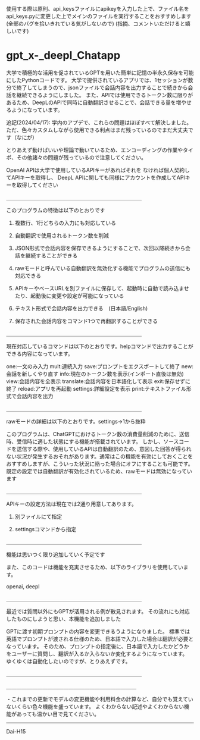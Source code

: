 使用する際は原則、api_keysファイルにapikeyを入力した上で、ファイル名をapi_keys.pyに変更した上でメインのファイルを実行することをおすすめします(全部のバグを拾いきれている気がしないので)
(指摘、コメントいただけると嬉しいです)


# gpt_x-_deepl_Chatapp

大学で積極的な活用を促されているGPTを用いた簡単に記憶の半永久保存を可能にしたPythonコードです。
大学で提供されているアプリでは、1セッションが数分で終了してしまうので、jsonファイルで会話内容を出力することで続きから会話を継続できるようにしました。
また、APIでは使用できるトークン数に限りがあるため、DeepLのAPIで同時に自動翻訳させることで、会話できる量を増やせるようになっています。

追記(2024/04/17): 学内のアプデで、これらの問題はほぼすべて解決しました。ただ、色々カスタムしながら使用できる利点はまだ残っているのでまだ大丈夫です（なにが）

とりあえず動けばいいや理論で動いているため、エンコーディングの作業やタイポ、その他諸々の問題が残っているので注意してください。

OpenAI APIは大学で使用しているAPIキーがあればそれを
なければ個人契約してAPIキーを取得し、
DeepL APIに関しても同様にアカウントを作成してAPIキーを取得してください

＿＿＿＿＿＿＿＿＿＿＿＿＿＿＿＿＿＿＿＿＿＿＿＿＿＿



このプログラムの特徴は以下のとおりです

1.	複数行、1行どちらの入力にも対応している

2.	自動翻訳で使用されるトークン数を削減

3.	JSON形式で会話内容を保存できるようにすることで、次回以降続きから会話を継続することができる

4.	rawモードと呼んでいる自動翻訳を無効化する機能でプログラムの送信にも対応できる

5.	APIキーやベースURLを別ファイルに保存して、起動時に自動で読み込ませたり、起動後に変更や設定が可能になっている

6.	テキスト形式で会話内容を出力できる　(日本語/English)

7.	保存された会話内容をコマンド1つで再翻訳することができる



＿＿＿＿＿＿＿＿＿＿＿＿＿＿＿＿＿＿＿＿＿＿＿＿＿＿



現在対応しているコマンドは以下のとおりです。helpコマンドで出力することができる内容になっています。

one:一文のみ入力
mult:連続入力
save:プロンプトをエクスポートして終了
new:会話を新しくやり直す
info:現在のトークン数を表示(インポート直後は無効)
view:会話内容を全表示
translate:会話内容を日本語化して表示
exit:保存せずに終了
reload:アプリを再起動
settings:詳細設定を表示
print:テキストファイル形式で会話内容を出力



＿＿＿＿＿＿＿＿＿＿＿＿＿＿＿＿＿＿＿＿＿＿＿＿＿＿



rawモードの詳細は以下のとおりです。settings→1から抜粋

このプログラムは、ChatGPTにおけるトークン数の消費量削減のために、送信時、受信時に適した状態にする機能が搭載されています。
しかし、ソースコードを送信する際や、使用しているAPIは自動翻訳のため、意図した回答が得られない状況が発生するおそれがあります。通常はこの機能を有効にしておくことをおすすめしますが、こういった状況に陥った場合にオフにすることも可能です。
既定の設定では自動翻訳が有効化されているため、rawモードは無効になっています



＿＿＿＿＿＿＿＿＿＿＿＿＿＿＿＿＿＿＿＿＿＿＿＿＿＿



APIキーの設定方法は現在では2通り用意してあります。

1. 別ファイルにて指定

2. settingsコマンドから指定



＿＿＿＿＿＿＿＿＿＿＿＿＿＿＿＿＿＿＿＿＿＿＿＿＿＿



機能は思いつく限り追加していく予定です

また、このコードは機能を充実させるため、以下のライブラリを使用しています。

openai, deepl


＿＿＿＿＿＿＿＿＿＿＿＿＿＿＿＿＿＿＿＿＿＿＿＿＿＿

最近では質問以外にもGPTが活用される例が散見されます。
その流れにも対応したものにしようと思い、本機能を追加しました

GPTに渡す初期プロンプトの内容を変更できるうようになりました。
標準では英語でプロンプトが渡される仕様のため、日本語で入力した場合は翻訳が必要となっています。
そのため、プロンプトの指定後に、日本語で入力したかどうかをユーザーに質問し、翻訳が入るか入らないか変化するようになっています。
ゆくゆくは自動化したいのですが、とりあえずです。



＿＿＿＿＿＿＿＿＿＿＿＿＿＿＿＿＿＿＿＿＿＿＿＿＿＿


_＿＿＿＿＿＿＿＿＿＿＿＿＿＿＿＿＿＿＿＿＿＿＿＿＿_

・これまでの更新でモデルの変更機能や利用料金の計算など、自分でも覚えていないくらい色々機能を盛っています。
よくわからない記述やよくわからない機能があっても温かい目で見てください。

______________________________________________



Dai-H15 


